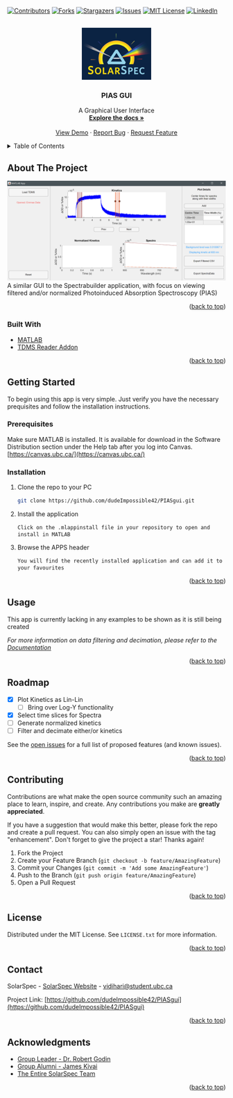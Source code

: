 <div id="top"></div>

<!-- PROJECT SHIELDS -->
[![Contributors][contributors-shield]][contributors-url]
[![Forks][forks-shield]][forks-url]
[![Stargazers][stars-shield]][stars-url]
[![Issues][issues-shield]][issues-url]
[![MIT License][license-shield]][license-url]
[![LinkedIn][linkedin-shield]][linkedin-url]



<!-- PROJECT LOGO -->
<br />
<div align="center">
  <a href="https://github.com/dudeImpossible42/PIASgui">
    <img src="images/logo.png" alt="SolarSpec" width="160" height="120">
  </a>

<h3 align="center">PIAS GUI</h3>

  <p align="center">
    A Graphical User Interface 
    <br />
    <a href="https://github.com/dudeImpossible42/PIASgui"><strong>Explore the docs »</strong></a>
    <br />
    <br />
    <a href="https://github.com/dudeImpossible42/PIASgui">View Demo</a>
    ·
    <a href="https://github.com/dudeImpossible42/PIASgui/issues">Report Bug</a>
    ·
    <a href="https://github.com/dudeImpossible42/PIASgui/issues">Request Feature</a>
  </p>
</div>



<!-- TABLE OF CONTENTS -->
<details>
  <summary>Table of Contents</summary>
  <ol>
    <li>
      <a href="#about-the-project">About The Project</a>
      <ul>
        <li><a href="#built-with">Built With</a></li>
      </ul>
    </li>
    <li>
      <a href="#getting-started">Getting Started</a>
      <ul>
        <li><a href="#prerequisites">Prerequisites</a></li>
        <li><a href="#installation">Installation</a></li>
      </ul>
    </li>
    <li><a href="#usage">Usage</a></li>
    <li><a href="#roadmap">Roadmap</a></li>
    <li><a href="#contributing">Contributing</a></li>
    <li><a href="#license">License</a></li>
    <li><a href="#contact">Contact</a></li>
    <li><a href="#acknowledgments">Acknowledgments</a></li>
  </ol>
</details>



<!-- ABOUT THE PROJECT -->
## About The Project

[![PIAS Screenshot][product-screenshot]](https://solarspec.ok.ubc.ca/)
A similar GUI to the Spectrabuilder application, with focus on viewing filtered and/or normalized Photoinduced Absorption Spectroscopy (PIAS)

<p align="right">(<a href="#top">back to top</a>)</p>



### Built With

* [MATLAB](https://www.mathworks.com/products/matlab.html)
* [TDMS Reader Addon](https://www.mathworks.com/matlabcentral/fileexchange/30023-tdms-reader)

<p align="right">(<a href="#top">back to top</a>)</p>



<!-- GETTING STARTED -->
## Getting Started

To begin using this app is very simple. Just verify you have the necessary prequisites and follow the installation instructions.

### Prerequisites

Make sure MATLAB is installed. It is available for download in the Software Distribution section under the Help tab after you log into Canvas. [https://canvas.ubc.ca/](https://canvas.ubc.ca/)

### Installation

1. Clone the repo to your PC
   ```sh
   git clone https://github.com/dudeImpossible42/PIASgui.git
   ```
2. Install the application 
   ```
   Click on the .mlappinstall file in your repository to open and install in MATLAB
   ```
3. Browse the APPS header
   ```
   You will find the recently installed application and can add it to your favourites
   ```

<p align="right">(<a href="#top">back to top</a>)</p>



<!-- USAGE EXAMPLES -->
## Usage

This app is currently lacking in any examples to be shown as it is still being created

_For more information on data filtering and decimation, please refer to the [Documentation](https://www.mathworks.com/help/signal/ref/decimate.html#d123e21788)_

<p align="right">(<a href="#top">back to top</a>)</p>



<!-- ROADMAP -->
## Roadmap

- [X] Plot Kinetics as Lin-Lin
    - [ ] Bring over Log-Y functionality
- [X] Select time slices for Spectra
- [ ] Generate normalized kinetics
- [ ] Filter and decimate either/or kinetics

See the [open issues](https://github.com/dudeImpossible42/PIASgui/issues) for a full list of proposed features (and known issues).

<p align="right">(<a href="#top">back to top</a>)</p>



<!-- CONTRIBUTING -->
## Contributing

Contributions are what make the open source community such an amazing place to learn, inspire, and create. Any contributions you make are **greatly appreciated**.

If you have a suggestion that would make this better, please fork the repo and create a pull request. You can also simply open an issue with the tag "enhancement".
Don't forget to give the project a star! Thanks again!

1. Fork the Project
2. Create your Feature Branch (`git checkout -b feature/AmazingFeature`)
3. Commit your Changes (`git commit -m 'Add some AmazingFeature'`)
4. Push to the Branch (`git push origin feature/AmazingFeature`)
5. Open a Pull Request

<p align="right">(<a href="#top">back to top</a>)</p>



<!-- LICENSE -->
## License

Distributed under the MIT License. See `LICENSE.txt` for more information.

<p align="right">(<a href="#top">back to top</a>)</p>



<!-- CONTACT -->
## Contact

SolarSpec - [SolarSpec Website](https://solarspec.ok.ubc.ca/) - vidihari@student.ubc.ca

Project Link: [https://github.com/dudeImpossible42/PIASgui](https://github.com/dudeImpossible42/PIASgui)

<p align="right">(<a href="#top">back to top</a>)</p>



<!-- ACKNOWLEDGMENTS -->
## Acknowledgments

* [Group Leader - Dr. Robert Godin](https://solarspec.ok.ubc.ca/people/)
* [Group Alumni - James Kivai](https://solarspec.ok.ubc.ca/people/)
* [The Entire SolarSpec Team](https://solarspec.ok.ubc.ca/people/)

<p align="right">(<a href="#top">back to top</a>)</p>



<!-- MARKDOWN LINKS & IMAGES -->
<!-- https://www.markdownguide.org/basic-syntax/#reference-style-links -->
[contributors-shield]: https://img.shields.io/github/contributors/dudeImpossible42/PIASgui.svg?style=for-the-badge
[contributors-url]: https://github.com/dudeImpossible42/PIASgui/graphs/contributors
[forks-shield]: https://img.shields.io/github/forks/dudeImpossible42/PIASgui.svg?style=for-the-badge
[forks-url]: https://github.com/dudeImpossible42/PIASgui/network/members
[stars-shield]: https://img.shields.io/github/stars/dudeImpossible42/PIASgui.svg?style=for-the-badge
[stars-url]: https://github.com/dudeImpossible42/PIASgui/stargazers
[issues-shield]: https://img.shields.io/github/issues/dudeImpossible42/PIASgui.svg?style=for-the-badge
[issues-url]: https://github.com/dudeImpossible42/PIASgui/issues
[license-shield]: https://img.shields.io/github/license/dudeImpossible42/PIASgui.svg?style=for-the-badge
[license-url]: https://github.com/dudeImpossible42/PIASgui/blob/main/LICENSE.txt
[linkedin-shield]: https://img.shields.io/badge/-LinkedIn-black.svg?style=for-the-badge&logo=linkedin&colorB=555
[linkedin-url]: https://linkedin.com/in/haris-vidimlic-06730019b/
[product-screenshot]: images/Screenshot.png
